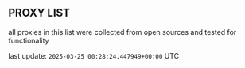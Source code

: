 ## PROXY LIST

all proxies in this list were collected from open sources and tested for functionality

last update: `2025-03-25 00:28:24.447949+00:00` UTC